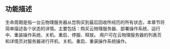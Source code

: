 ## 功能描述

生命周期是指一台云物理服务器从您购买到最后回收所经历的所有状态，本章节将简单描述各个状态的详情。主要包括：购买云物理服务器、部署操作系统、运行中、重装操作系统、关机、重启、停服、释放。
用户可在云物理服务器的列表页和详情页对服务器进行开机、关机、重启、重装操作系统操作。
